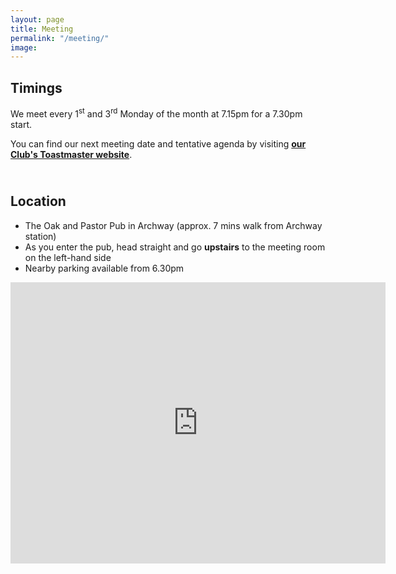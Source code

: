 ```yaml
---
layout: page
title: Meeting
permalink: "/meeting/"
image: 
---
```


## **Timings**

We meet every 1<sup>st</sup> and 3<sup>rd</sup> Monday of the month at 7.15pm for a 7.30pm start. 

You can find our next meeting date and tentative agenda by visiting [**our Club's Toastmaster website**](https://toastmasterclub.org/view_agenda.php?t=101461).

## </br> **Location**

- The Oak and Pastor Pub in Archway (approx. 7 mins walk from Archway station)
- As you enter the pub, head straight and go **upstairs** to the meeting room on the left-hand side
- Nearby parking available from 6.30pm

<iframe src="https://www.google.com/maps/embed?pb=!1m18!1m12!1m3!1d2480.313246476679!2d-0.1364203!3d51.5624908!2m3!1f0!2f0!3f0!3m2!1i1024!2i768!4f13.1!3m3!1m2!1s0x48761bac099154a1%3A0x28204c996dcca512!2sOak%20%26%20Pastor!5e0!3m2!1sen!2suk!4v1748453233240!5m2!1sen!2suk" width="600" height="450" style="border:0;" allowfullscreen="" loading="lazy" referrerpolicy="no-referrer-when-downgrade"></iframe>
